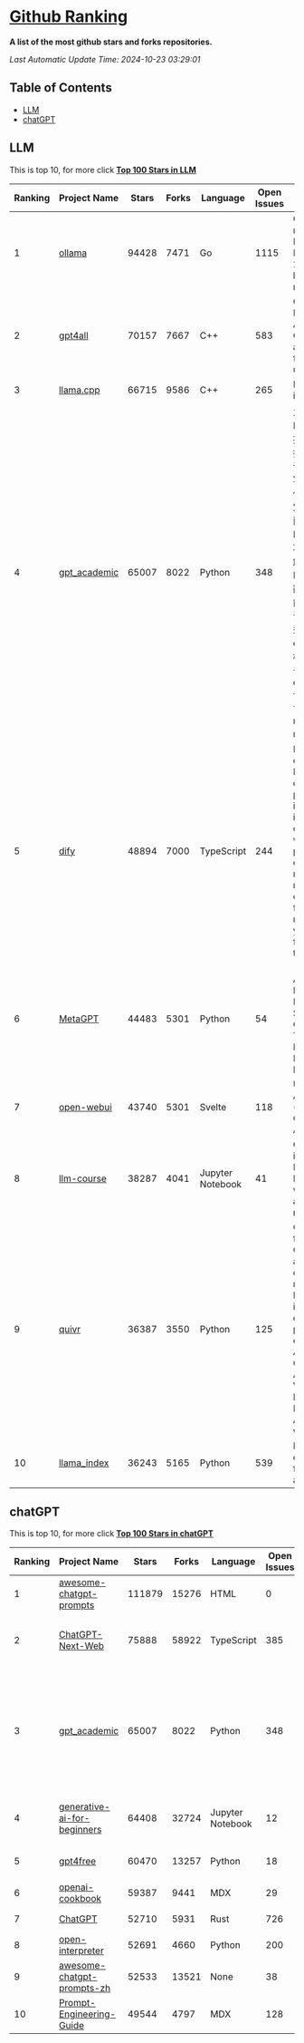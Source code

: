 [Github Ranking](./README.md)
==========

**A list of the most github stars and forks repositories.**

*Last Automatic Update Time: 2024-10-23 03:29:01*

## Table of Contents
 * [LLM](#LLM)
 * [chatGPT](#chatGPT)

## LLM

This is top 10, for more click **[Top 100 Stars in LLM](Top100/LLM.md)**

| Ranking | Project Name | Stars | Forks | Language | Open Issues | Description | Last Commit |
| ------- | ------------ | ----- | ----- | -------- | ----------- | ----------- | ----------- |
| 1 | [ollama](https://github.com/ollama/ollama) | 94428 | 7471 | Go | 1115 | Get up and running with Llama 3.2, Mistral, Gemma 2, and other large language models. | 2024-10-23T01:18:51Z |
| 2 | [gpt4all](https://github.com/nomic-ai/gpt4all) | 70157 | 7667 | C++ | 583 | GPT4All: Run Local LLMs on Any Device. Open-source and available for commercial use. | 2024-10-22T21:59:32Z |
| 3 | [llama.cpp](https://github.com/ggerganov/llama.cpp) | 66715 | 9586 | C++ | 265 | LLM inference in C/C++ | 2024-10-23T01:28:07Z |
| 4 | [gpt_academic](https://github.com/binary-husky/gpt_academic) | 65007 | 8022 | Python | 348 | 为GPT/GLM等LLM大语言模型提供实用化交互接口，特别优化论文阅读/润色/写作体验，模块化设计，支持自定义快捷按钮&函数插件，支持Python和C++等项目剖析&自译解功能，PDF/LaTex论文翻译&总结功能，支持并行问询多种LLM模型，支持chatglm3等本地模型。接入通义千问, deepseekcoder, 讯飞星火, 文心一言, llama2, rwkv, claude2, moss等。 | 2024-10-21T14:58:16Z |
| 5 | [dify](https://github.com/langgenius/dify) | 48894 | 7000 | TypeScript | 244 | Dify is an open-source LLM app development platform. Dify's intuitive interface combines AI workflow, RAG pipeline, agent capabilities, model management, observability features and more, letting you quickly go from prototype to production. | 2024-10-23T02:59:31Z |
| 6 | [MetaGPT](https://github.com/geekan/MetaGPT) | 44483 | 5301 | Python | 54 | 🌟 The Multi-Agent Framework: First AI Software Company, Towards Natural Language Programming | 2024-10-22T04:11:03Z |
| 7 | [open-webui](https://github.com/open-webui/open-webui) | 43740 | 5301 | Svelte | 118 | User-friendly AI Interface (Supports Ollama, OpenAI API, ...) | 2024-10-23T03:14:11Z |
| 8 | [llm-course](https://github.com/mlabonne/llm-course) | 38287 | 4041 | Jupyter Notebook | 41 | Course to get into Large Language Models (LLMs) with roadmaps and Colab notebooks. | 2024-07-28T22:17:43Z |
| 9 | [quivr](https://github.com/QuivrHQ/quivr) | 36387 | 3550 | Python | 125 | Opiniated RAG for integrating GenAI in your apps 🧠   Focus on your product rather than the RAG. Easy integration in existing products with customisation!  Any LLM: GPT4, Groq, Llama. Any Vectorstore: PGVector, Faiss. Any Files. Anyway you want.  | 2024-10-22T21:14:55Z |
| 10 | [llama_index](https://github.com/run-llama/llama_index) | 36243 | 5165 | Python | 539 | LlamaIndex is a data framework for your LLM applications | 2024-10-22T23:00:23Z |


## chatGPT

This is top 10, for more click **[Top 100 Stars in chatGPT](Top100/chatGPT.md)**

| Ranking | Project Name | Stars | Forks | Language | Open Issues | Description | Last Commit |
| ------- | ------------ | ----- | ----- | -------- | ----------- | ----------- | ----------- |
| 1 | [awesome-chatgpt-prompts](https://github.com/f/awesome-chatgpt-prompts) | 111879 | 15276 | HTML | 0 | This repo includes ChatGPT prompt curation to use ChatGPT better. | 2024-09-26T13:36:47Z |
| 2 | [ChatGPT-Next-Web](https://github.com/ChatGPTNextWeb/ChatGPT-Next-Web) | 75888 | 58922 | TypeScript | 385 | A cross-platform ChatGPT/Gemini UI (Web / PWA / Linux / Win / MacOS). 一键拥有你自己的跨平台 ChatGPT/Gemini 应用。 | 2024-10-21T14:57:52Z |
| 3 | [gpt_academic](https://github.com/binary-husky/gpt_academic) | 65007 | 8022 | Python | 348 | 为GPT/GLM等LLM大语言模型提供实用化交互接口，特别优化论文阅读/润色/写作体验，模块化设计，支持自定义快捷按钮&函数插件，支持Python和C++等项目剖析&自译解功能，PDF/LaTex论文翻译&总结功能，支持并行问询多种LLM模型，支持chatglm3等本地模型。接入通义千问, deepseekcoder, 讯飞星火, 文心一言, llama2, rwkv, claude2, moss等。 | 2024-10-21T14:58:16Z |
| 4 | [generative-ai-for-beginners](https://github.com/microsoft/generative-ai-for-beginners) | 64408 | 32724 | Jupyter Notebook | 12 | 21 Lessons, Get Started Building with Generative AI  🔗 https://microsoft.github.io/generative-ai-for-beginners/ | 2024-10-15T11:02:46Z |
| 5 | [gpt4free](https://github.com/xtekky/gpt4free) | 60470 | 13257 | Python | 18 | The official gpt4free repository \| various collection of powerful language models | 2024-10-22T21:43:14Z |
| 6 | [openai-cookbook](https://github.com/openai/openai-cookbook) | 59387 | 9441 | MDX | 29 | Examples and guides for using the OpenAI API | 2024-10-22T23:35:11Z |
| 7 | [ChatGPT](https://github.com/lencx/ChatGPT) | 52710 | 5931 | Rust | 726 | 🔮 ChatGPT Desktop Application (Mac, Windows and Linux) | 2024-08-29T17:58:11Z |
| 8 | [open-interpreter](https://github.com/OpenInterpreter/open-interpreter) | 52691 | 4660 | Python | 200 | A natural language interface for computers | 2024-10-21T21:47:37Z |
| 9 | [awesome-chatgpt-prompts-zh](https://github.com/PlexPt/awesome-chatgpt-prompts-zh) | 52533 | 13521 | None | 38 | ChatGPT 中文调教指南。各种场景使用指南。学习怎么让它听你的话。 | 2024-07-30T11:43:23Z |
| 10 | [Prompt-Engineering-Guide](https://github.com/dair-ai/Prompt-Engineering-Guide) | 49544 | 4797 | MDX | 128 | 🐙 Guides, papers, lecture, notebooks and resources for prompt engineering | 2024-09-19T20:28:14Z |

